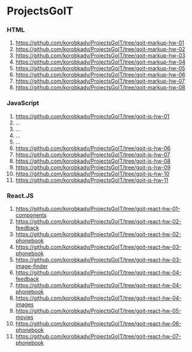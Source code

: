 # ProjectsGoIT

### HTML
01. https://github.com/korobkadv/ProjectsGoIT/tree/goit-markup-hw-01
02. https://github.com/korobkadv/ProjectsGoIT/tree/goit-markup-hw-02
03. https://github.com/korobkadv/ProjectsGoIT/tree/goit-markup-hw-03
04. https://github.com/korobkadv/ProjectsGoIT/tree/goit-markup-hw-04
05. https://github.com/korobkadv/ProjectsGoIT/tree/goit-markup-hw-05
06. https://github.com/korobkadv/ProjectsGoIT/tree/goit-markup-hw-06
07. https://github.com/korobkadv/ProjectsGoIT/tree/goit-markup-hw-07
08. https://github.com/korobkadv/ProjectsGoIT/tree/goit-markup-hw-08

### JavaScript
01. https://github.com/korobkadv/ProjectsGoIT/tree/goit-js-hw-01
02. ...
03. ...
04. ...
05. ...
06. https://github.com/korobkadv/ProjectsGoIT/tree/goit-js-hw-06
07. https://github.com/korobkadv/ProjectsGoIT/tree/goit-js-hw-07
08. https://github.com/korobkadv/ProjectsGoIT/tree/goit-js-hw-08
09. https://github.com/korobkadv/ProjectsGoIT/tree/goit-js-hw-09
10. https://github.com/korobkadv/ProjectsGoIT/tree/goit-js-hw-10
11. https://github.com/korobkadv/ProjectsGoIT/tree/goit-js-hw-11
   
### React.JS
01. https://github.com/korobkadv/ProjectsGoIT/tree/goit-react-hw-01-components
02. https://github.com/korobkadv/ProjectsGoIT/tree/goit-react-hw-02-feedback
03. https://github.com/korobkadv/ProjectsGoIT/tree/goit-react-hw-02-phonebook
04. https://github.com/korobkadv/ProjectsGoIT/tree/goit-react-hw-03-phonebook
05. https://github.com/korobkadv/ProjectsGoIT/tree/goit-react-hw-03-image-finder
06. https://github.com/korobkadv/ProjectsGoIT/tree/goit-react-hw-04-feedback
07. https://github.com/korobkadv/ProjectsGoIT/tree/goit-react-hw-04-phonebook
08. https://github.com/korobkadv/ProjectsGoIT/tree/goit-react-hw-04-images
09. https://github.com/korobkadv/ProjectsGoIT/tree/goit-react-hw-05-movies
10. https://github.com/korobkadv/ProjectsGoIT/tree/goit-react-hw-06-phonebook
11. https://github.com/korobkadv/ProjectsGoIT/tree/goit-react-hw-07-phonebook
